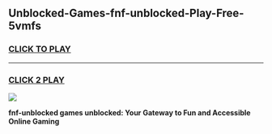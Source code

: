 
## Unblocked-Games-fnf-unblocked-Play-Free-5vmfs
<h3>
<a href="https://premium76.site?title=fnf-unblocked&ref=09A">CLICK TO PLAY</a></h3>
<hr>

<h3>
<a href="https://premium76.site?title=fnf-unblocked&ref=09A">CLICK 2 PLAY</a>
  
</h3>

<a href="https://premium76.site?title=fnf-unblocked&ref=09A"><img src="https://clearcache.store/games.png"></a>


**fnf-unblocked games unblocked: Your Gateway to Fun and Accessible Online Gaming**
